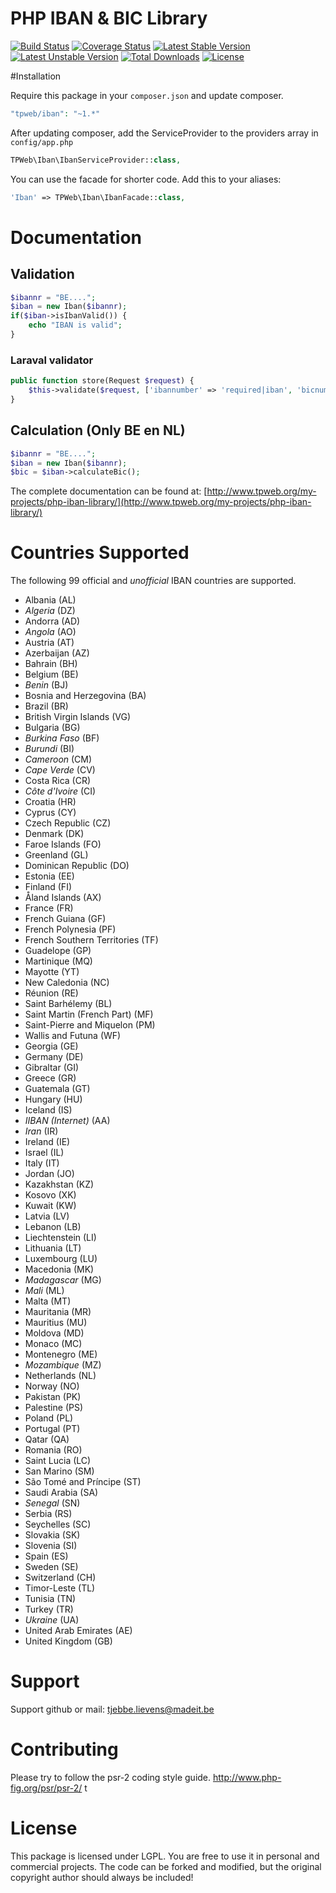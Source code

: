 # PHP IBAN & BIC Library
[![Build Status](https://travis-ci.org/TPWeb/iban.svg?branch=master)](https://travis-ci.org/TPWeb/iban)
[![Coverage Status](https://coveralls.io/repos/github/TPWeb/iban/badge.svg?branch=master)](https://coveralls.io/github/TPWeb/iban?branch=master)
[![Latest Stable Version](https://poser.pugx.org/tpweb/iban/v/stable.svg)](https://packagist.org/packages/tpweb/iban)
[![Latest Unstable Version](https://poser.pugx.org/tpweb/iban/v/unstable.svg)](https://packagist.org/packages/tpweb/iban)
[![Total Downloads](https://poser.pugx.org/tpweb/iban/d/total.svg)](https://packagist.org/packages/tpweb/iban)
[![License](https://poser.pugx.org/tpweb/iban/license.svg)](https://packagist.org/packages/tpweb/iban)

#Installation

Require this package in your `composer.json` and update composer.

```php
"tpweb/iban": "~1.*"
```

After updating composer, add the ServiceProvider to the providers array in `config/app.php`

```php
TPWeb\Iban\IbanServiceProvider::class,
```

You can use the facade for shorter code. Add this to your aliases:

```php
'Iban' => TPWeb\Iban\IbanFacade::class,
```

# Documentation
## Validation
```php
$ibannr = "BE....";
$iban = new Iban($ibannr);
if($iban->isIbanValid()) {
    echo "IBAN is valid";
}
```
### Laraval validator
```php
public function store(Request $request) {
    $this->validate($request, ['ibannumber' => 'required|iban', 'bicnumber' => 'required|bic']);
}
```

## Calculation (Only BE en NL)
```php
$ibannr = "BE....";
$iban = new Iban($ibannr);
$bic = $iban->calculateBic();
```


The complete documentation can be found at: [http://www.tpweb.org/my-projects/php-iban-library/](http://www.tpweb.org/my-projects/php-iban-library/)

# Countries Supported
The following 99 official and *unofficial* IBAN countries are supported.

* Albania (AL)
* *Algeria* (DZ)
* Andorra (AD)
* *Angola* (AO)
* Austria (AT)
* Azerbaijan (AZ)
* Bahrain (BH)
* Belgium (BE)
* *Benin* (BJ)
* Bosnia and Herzegovina (BA)
* Brazil (BR)
* British Virgin Islands (VG)
* Bulgaria (BG)
* *Burkina Faso* (BF)
* *Burundi* (BI)
* *Cameroon* (CM)
* *Cape Verde* (CV)
* Costa Rica (CR)
* *Côte d'Ivoire* (CI)
* Croatia (HR)
* Cyprus (CY)
* Czech Republic (CZ)
* Denmark (DK)
 * Faroe Islands (FO)
 * Greenland (GL)
* Dominican Republic (DO)
* Estonia (EE)
* Finland (FI)
 * Åland Islands (AX)
* France (FR)
 * French Guiana (GF)
 * French Polynesia (PF)
 * French Southern Territories (TF)
 * Guadelope (GP)
 * Martinique (MQ)
 * Mayotte (YT)
 * New Caledonia (NC)
 * Réunion (RE)
 * Saint Barhélemy (BL)
 * Saint Martin (French Part) (MF)
 * Saint-Pierre and Miquelon (PM)
 * Wallis and Futuna (WF)
* Georgia (GE)
* Germany (DE)
* Gibraltar (GI)
* Greece (GR)
* Guatemala (GT)
* Hungary (HU)
* Iceland (IS)
* *IIBAN (Internet)* (AA)
* *Iran* (IR)
* Ireland (IE)
* Israel (IL)
* Italy (IT)
* Jordan (JO)
* Kazakhstan (KZ)
* Kosovo (XK)
* Kuwait (KW)
* Latvia (LV)
* Lebanon (LB)
* Liechtenstein (LI)
* Lithuania (LT)
* Luxembourg (LU)
* Macedonia (MK)
* *Madagascar* (MG)
* *Mali* (ML)
* Malta (MT)
* Mauritania (MR)
* Mauritius (MU)
* Moldova (MD)
* Monaco (MC)
* Montenegro (ME)
* *Mozambique* (MZ)
* Netherlands (NL)
* Norway (NO)
* Pakistan (PK)
* Palestine (PS)
* Poland (PL)
* Portugal (PT)
* Qatar (QA)
* Romania (RO)
* Saint Lucia (LC)
* San Marino (SM)
* São Tomé and Príncipe (ST)
* Saudi Arabia (SA)
* *Senegal* (SN)
* Serbia (RS)
* Seychelles (SC)
* Slovakia (SK)
* Slovenia (SI)
* Spain (ES)
* Sweden (SE)
* Switzerland (CH)
* Timor-Leste (TL)
* Tunisia (TN)
* Turkey (TR)
* *Ukraine* (UA)
* United Arab Emirates (AE)
* United Kingdom (GB)

# Support

Support github or mail: tjebbe.lievens@madeit.be

# Contributing

Please try to follow the psr-2 coding style guide. http://www.php-fig.org/psr/psr-2/
t
# License

This package is licensed under LGPL. You are free to use it in personal and commercial projects. The code can be forked and modified, but the original copyright author should always be included!
